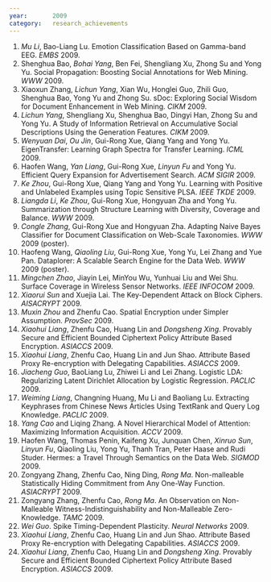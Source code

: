 ```yaml
---
year:		2009
category:	research_achievements
---
```

<ol><li> <i>Mu Li</i>, Bao-Liang Lu. Emotion Classification Based on Gamma-band EEG. <i>EMBS</i> 2009.
</li><li> Shenghua Bao, <i>Bohai Yang</i>, Ben Fei, Shengliang Xu, Zhong Su and Yong Yu. Social Propagation: Boosting Social Annotations for Web Mining. <i>WWW</i> 2009.
</li><li> Xiaoxun Zhang, <i>Lichun Yang</i>, Xian Wu, Honglei Guo, Zhili Guo, Shenghua Bao, Yong Yu and Zhong Su. sDoc: Exploring Social Wisdom for Document Enhancement in Web Mining. <i>CIKM</i> 2009.
</li><li> <i>Lichun Yang</i>, Shengliang Xu, Shenghua Bao, Dingyi Han, Zhong Su and Yong Yu. A Study of Information Retrieval on Accumulative Social Descriptions Using the Generation Features. <i>CIKM</i> 2009.
</li><li> <i>Wenyuan Dai</i>, <i>Ou Jin</i>, Gui-Rong Xue, Qiang Yang and Yong Yu. EigenTransfer: Learning Graph Spectra for Transfer Learning. <i>ICML</i> 2009. 
</li><li> Haofen Wang, <i>Yan Liang</i>, Gui-Rong Xue, <i>Linyun Fu</i> and Yong Yu. Efficient Query Expansion for Advertisement Search. <i>ACM SIGIR</i> 2009. 
</li><li> <i>Ke Zhou</i>, Gui-Rong Xue, Qiang Yang and Yong Yu. Learning with Positive and Unlabeled Examples using Topic Sensitive PLSA. <i>IEEE TKDE</i> 2009. 
</li><li> <i>Liangda Li</i>, <i>Ke Zhou</i>, Gui-Rong Xue, Hongyuan Zha and Yong Yu. Summarization through Structure Learning with Diversity, Coverage and Balance. <i>WWW</i> 2009.
</li><li> <i>Congle Zhang</i>, Gui-Rong Xue and Hongyuan Zha. Adapting Naive Bayes Classifier for Document Classification on Web-Scale Taxonomies.  <i>WWW</i> 2009 (poster). 
</li><li> Haofeng Wang, <i>Qiaoling Liu</i>, Gui-Rong Xue, Yong Yu, Lei Zhang and Yue Pan. Dataplorer: A Scalable Search Engine for the Data Web.  <i>WWW</i> 2009 (poster).
</li><li> <i>Mingchen Zhao</i>, Jiayin Lei, MinYou Wu, Yunhuai Liu and Wei Shu. Surface Coverage in Wireless Sensor Networks.  <i>IEEE INFOCOM</i> 2009. 
</li><li> <i>Xiaorui Sun</i> and Xuejia Lai. The Key-Dependent Attack on Block Ciphers. <i>AISACRYPT</i> 2009.
</li><li> <i>Muxin Zhou</i> and Zhenfu Cao. Spatial Encryption under Simpler Assumption. <i>ProvSec</i> 2009.
</li><li> <i>Xiaohui Liang</i>, Zhenfu Cao, Huang Lin and <i>Dongsheng Xing</i>. Provably Secure and Efficient Bounded Ciphertext Policy Attribute Based Encryption. <i>ASIACCS</i> 2009.
</li><li> <i>Xiaohui Liang</i>, Zhenfu Cao, Huang Lin and Jun Shao. Attribute Based Proxy Re-encryption with Delegating Capabilities. <i>ASIACCS</i> 2009. 
</li><li> <i>Jiacheng Guo</i>, BaoLiang Lu, Zhiwei Li and Lei Zhang. Logistic LDA: Regularizing Latent Dirichlet Allocation by Logistic Regression. <i>PACLIC</i> 2009. 
</li><li> <i>Weiming Liang</i>, Changning Huang, Mu Li and Baoliang Lu. Extracting Keyphrases from Chinese News Articles Using TextRank and Query Log Knowledge. <i>PACLIC</i> 2009.
</li><li> <i>Yang Cao</i> and Liqing Zhang. A Novel Hierarchical Model of Attention: Maximizing Information Acquisition. <i>ACCV</i> 2009. 
</li><li> Haofen Wang, Thomas Penin, Kaifeng Xu, Junquan Chen, <i>Xinruo Sun</i>, <i>Linyun Fu</i>, Qiaoling Liu, Yong Yu, Thanh Tran, Peter Haase and Rudi Studer. Hermes: a Travel Through Semantics on the Data Web.  <i>SIGMOD</i> 2009. 
</li><li> Zongyang Zhang, Zhenfu Cao, Ning Ding, <i>Rong Ma</i>. Non-malleable Statistically Hiding Commitment from Any One-Way Function.  <i>ASIACRYPT</i> 2009.
</li><li> Zongyang Zhang, Zhenfu Cao, <i>Rong Ma</i>. An Observation on Non-Malleable Witness-Indistinguishability and Non-Malleable Zero-Knowledge. <i>TAMC</i> 2009.
</li><li> <i>Wei Guo</i>. Spike Timing-Dependent Plasticity. <i>Neural Networks</i> 2009.
</li><li> <i>Xiaohui Liang</i>, Zhenfu Cao, Huang Lin and Jun Shao. Attribute Based Proxy Re-encryption with Delegating Capabilities. <i>ASIACCS</i> 2009.
</li><li> <i>Xiaohui Liang</i>, Zhenfu Cao, Huang Lin and <i>Dongsheng Xing</i>. Provably Secure and Efficient Bounded Ciphertext Policy Attribute Based Encryption. <i>ASIACCS</i> 2009.
</li></ol>